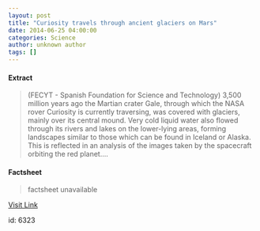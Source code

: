 ```yaml
---
layout: post
title: "Curiosity travels through ancient glaciers on Mars"
date: 2014-06-25 04:00:00
categories: Science
author: unknown author
tags: []
---
```



#### Extract
>(FECYT - Spanish Foundation for Science and Technology) 3,500 million years ago the Martian crater Gale, through which the NASA rover Curiosity is currently traversing, was covered with glaciers, mainly over its central mound. Very cold liquid water also flowed through its rivers and lakes on the lower-lying areas, forming landscapes similar to those which can be found in Iceland or Alaska. This is reflected in an analysis of the images taken by the spacecraft orbiting the red planet....

#### Factsheet
>factsheet unavailable

[Visit Link](http://www.eurekalert.org/pub_releases/2014-06/f-sf-ctt062514.php)

id:    6323


